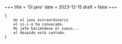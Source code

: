 +++
title = 'Ol jans'
date = 2023-12-15
draft = false
+++

	{
		Un ol jans extraordinario
		el si-i-o ha convocado.
		Mi jefe haciéndose el sueco...
		el despido está cantado.
	}
